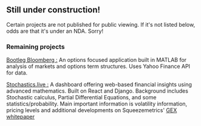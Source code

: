 ## Still under construction! 



Certain projects are not published for public viewing. If it's not listed below, odds are that it's under an NDA. Sorry!


### Remaining projects

<a href="/bloomy.html">Bootleg Bloomberg :</a> An options focused application built in MATLAB for analysis of markets and options term structures. Uses Yahoo Finance API for data.


<a href = "/stochastics.html">Stochastics.live :</a> A dashboard offering web-based financial insights using advanced mathematics. Built on React and Django. Background includes Stochastic calculus, Partial Differential Equations, and some statistics/probability. Main important information is volatility information, pricing levels and additional developments on Squeezemetrics' <a href = "https://squeezemetrics.com/monitor/download/pdf/white_paper.pdf">GEX whitepaper</a>

